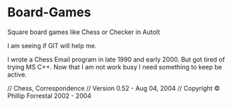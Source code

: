 # Board-Games
Square board games like Chess or Checker in AutoIt

I am seeing if GIT will help me.

I wrote a Chess Email program in late 1990 and early 2000.  But got tired of trying MS C++.  Now that I am not work busy I need something to keep be active.

// Chess, Correspondence
// Version 0.52 - Aug 04, 2004
// Copyright © Phillip Forrestal 2002 - 2004